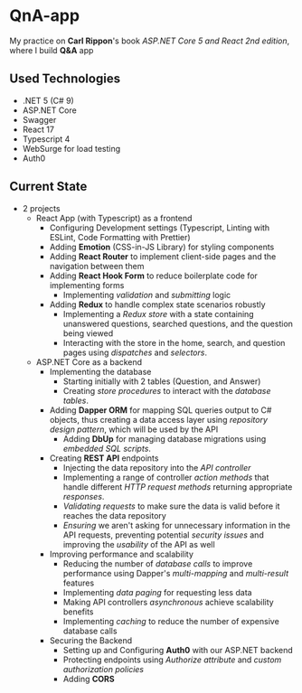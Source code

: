 # QnA-app

My practice on **Carl Rippon**'s book *ASP.NET Core 5 and React 2nd edition*, where I build **Q&amp;A** app

## Used Technologies

- .NET 5 (C# 9)
- ASP.NET Core
- Swagger
- React 17
- Typescript 4
- WebSurge for load testing
- Auth0

## Current State

- 2 projects
  - React App (with Typescript) as a frontend
    - Configuring Development settings (Typescript, Linting with ESLint, Code Formatting with Prettier)
    - Adding **Emotion** (CSS-in-JS Library) for styling components
    - Adding **React Router** to implement client-side pages and the navigation between them
    - Adding **React Hook Form** to reduce boilerplate code for implementing forms
      - Implementing *validation* and *submitting* logic
    - Adding **Redux** to handle complex state scenarios robustly
      - Implementing a *Redux store* with a state containing unanswered questions, searched questions, and the question being viewed
      - Interacting with the store in the home, search, and question pages using *dispatches* and *selectors*.
  - ASP.NET Core as a backend
    - Implementing the database
      - Starting initially with 2 tables (Question, and Answer)
      - Creating *store procedures* to interact with the *database tables*.
    - Adding **Dapper ORM** for mapping SQL queries output to C# objects, thus creating a data access layer using *repository design pattern*, which will be used by the API
      - Adding **DbUp** for managing database migrations using *embedded SQL scripts*.
    - Creating **REST API** endpoints
      - Injecting the data repository into the *API controller*
      - Implementing a range of controller *action methods* that handle different *HTTP request methods* returning appropriate *responses*.
      - *Validating requests* to make sure the data is valid before it reaches the data repository
      - *Ensuring* we aren't asking for unnecessary information in the API requests,  preventing potential *security issues* and improving the *usability* of the API as well
    - Improving performance and scalability
      - Reducing the number of *database calls* to improve performance using Dapper's *multi-mapping* and *multi-result* features
      - Implementing *data paging* for requesting less data
      - Making API controllers *asynchronous* achieve scalability benefits
      - Implementing *caching* to reduce the number of expensive database calls
    - Securing the Backend
      - Setting up and Configuring **Auth0** with our ASP.NET backend
      - Protecting endpoints using *Authorize attribute* and *custom authorization policies*
      - Adding **CORS**
